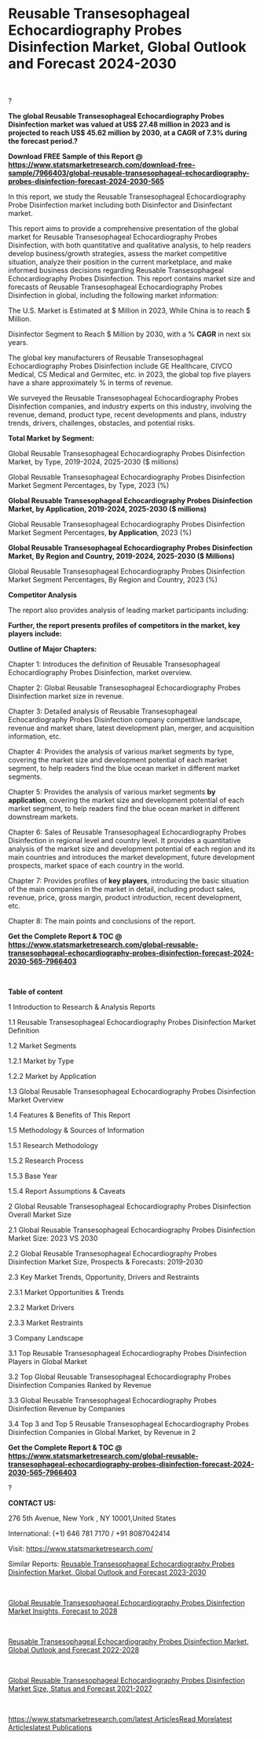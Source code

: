 <h1>Reusable Transesophageal Echocardiography Probes Disinfection Market, Global Outlook and Forecast 2024-2030</h1><br/><p>? </p>
 
 
 
 <p><meta charset="utf-8"></p>
 
 
 
 <p dir="ltr"><b id="docs-internal-guid-3e45b8f3-7fff-a53b-b4e3-ee13a170b47c">The global Reusable Transesophageal Echocardiography Probes Disinfection market was valued at US$ 27.48 million in 2023 and is projected to reach US$ 45.62 million by 2030, at a <strong>CAGR</strong> of 7.3% during the forecast period.? </b></p>
 
 
 
 <p><strong>Download FREE Sample of this Report @ <a href="https://www.statsmarketresearch.com/download-free-sample/7966403/global-reusable-transesophageal-echocardiography-probes-disinfection-forecast-2024-2030-565">https://www.statsmarketresearch.com/download-free-sample/7966403/global-reusable-transesophageal-echocardiography-probes-disinfection-forecast-2024-2030-565</a></strong></p>
 
 
 
 <p>In this report, we study the Reusable Transesophageal Echocardiography Probe Disinfection market including both Disinfector and Disinfectant market.</p>
 
 
 
 <p>This report aims to provide a comprehensive presentation of the global market for Reusable Transesophageal Echocardiography Probes Disinfection, with both quantitative and qualitative analysis, to help readers develop business/growth strategies, assess the market competitive situation, analyze their position in the current marketplace, and make informed business decisions regarding Reusable Transesophageal Echocardiography Probes Disinfection. This report contains market size and forecasts of Reusable Transesophageal Echocardiography Probes Disinfection in global, including the following market information:</p>
 
 
 
 <p>The U.S. Market is Estimated at $ Million in 2023, While China is to reach $ Million.</p>
 
 
 
 <p>Disinfector Segment to Reach $ Million by 2030, with a % <strong>CAGR</strong> in next six years.</p>
 
 
 
 <p>The global key manufacturers of Reusable Transesophageal Echocardiography Probes Disinfection include GE Healthcare, CIVCO Medical, CS Medical and Germitec, etc. in 2023, the global top five players have a share approximately % in terms of revenue.</p>
 
 
 
 <p>We surveyed the Reusable Transesophageal Echocardiography Probes Disinfection companies, and industry experts on this industry, involving the revenue, demand, product type, recent developments and plans, industry trends, drivers, challenges, obstacles, and potential risks.</p>
 
 
 
 <p><strong>Total Market by Segment:</strong></p>
 
 
 
 <p>Global Reusable Transesophageal Echocardiography Probes Disinfection Market, by Type, 2019-2024, 2025-2030 ($ millions)</p>
 
 
 
 <p>Global Reusable Transesophageal Echocardiography Probes Disinfection Market Segment Percentages, by Type, 2023 (%)</p>
 
 
 
 <p><strong>Global Reusable Transesophageal Echocardiography Probes Disinfection Market, <strong>by Application</strong>, 2019-2024, 2025-2030 ($ millions)</strong></p>
 
 
 
 <p>Global Reusable Transesophageal Echocardiography Probes Disinfection Market Segment Percentages, <strong>by Application</strong>, 2023 (%)</p>
 
 
 
 <p><strong>Global Reusable Transesophageal Echocardiography Probes Disinfection Market, By Region and Country, 2019-2024, 2025-2030 ($ Millions)</strong></p>
 
 
 
 <p>Global Reusable Transesophageal Echocardiography Probes Disinfection Market Segment Percentages, By Region and Country, 2023 (%)</p>
 
 
 
 <p><strong>Competitor Analysis</strong></p>
 
 
 
 <p>The report also provides analysis of leading market participants including:</p>
 
 
 
 <p><strong>Further, the report presents profiles of competitors in the market, <strong>key players</strong> include:</strong></p>
 
 
 
 <p><strong>Outline of Major Chapters:</strong></p>
 
 
 
 <p>Chapter 1: Introduces the definition of Reusable Transesophageal Echocardiography Probes Disinfection, market overview.</p>
 
 
 
 <p>Chapter 2: Global Reusable Transesophageal Echocardiography Probes Disinfection market size in revenue.</p>
 
 
 
 <p>Chapter 3: Detailed analysis of Reusable Transesophageal Echocardiography Probes Disinfection company competitive landscape, revenue and market share, latest development plan, merger, and acquisition information, etc.</p>
 
 
 
 <p>Chapter 4: Provides the analysis of various market segments by type, covering the market size and development potential of each market segment, to help readers find the blue ocean market in different market segments.</p>
 
 
 
 <p>Chapter 5: Provides the analysis of various market segments <strong>by application</strong>, covering the market size and development potential of each market segment, to help readers find the blue ocean market in different downstream markets.</p>
 
 
 
 <p>Chapter 6: Sales of Reusable Transesophageal Echocardiography Probes Disinfection in regional level and country level. It provides a quantitative analysis of the market size and development potential of each region and its main countries and introduces the market development, future development prospects, market space of each country in the world.</p>
 
 
 
 <p>Chapter 7: Provides profiles of <strong>key players</strong>, introducing the basic situation of the main companies in the market in detail, including product sales, revenue, price, gross margin, product introduction, recent development, etc.</p>
 
 
 
 <p>Chapter 8: The main points and conclusions of the report.</p>
 
 
 
 <div><b>Get the Complete Report & TOC @ <a href="https://www.statsmarketresearch.com/global-reusable-transesophageal-echocardiography-probes-disinfection-forecast-2024-2030-565-7966403">https://www.statsmarketresearch.com/global-reusable-transesophageal-echocardiography-probes-disinfection-forecast-2024-2030-565-7966403</a></b></div>
 
 
 
 <p><br />
 
 <b>Table of content</b></p>
 
 
 
 <p>1 Introduction to Research & Analysis Reports<br />
 
 1.1 Reusable Transesophageal Echocardiography Probes Disinfection Market Definition<br />
 
 1.2 Market Segments<br />
 
 1.2.1 Market by Type<br />
 
 1.2.2 Market by Application<br />
 
 1.3 Global Reusable Transesophageal Echocardiography Probes Disinfection Market Overview<br />
 
 1.4 Features & Benefits of This Report<br />
 
 1.5 Methodology & Sources of Information<br />
 
 1.5.1 Research Methodology<br />
 
 1.5.2 Research Process<br />
 
 1.5.3 Base Year<br />
 
 1.5.4 Report Assumptions & Caveats<br />
 
 2 Global Reusable Transesophageal Echocardiography Probes Disinfection Overall Market Size<br />
 
 2.1 Global Reusable Transesophageal Echocardiography Probes Disinfection Market Size: 2023 VS 2030<br />
 
 2.2 Global Reusable Transesophageal Echocardiography Probes Disinfection Market Size, Prospects & Forecasts: 2019-2030<br />
 
 2.3 Key Market Trends, Opportunity, Drivers and Restraints<br />
 
 2.3.1 Market Opportunities & Trends<br />
 
 2.3.2 Market Drivers<br />
 
 2.3.3 Market Restraints<br />
 
 3 Company Landscape<br />
 
 3.1 Top Reusable Transesophageal Echocardiography Probes Disinfection Players in Global Market<br />
 
 3.2 Top Global Reusable Transesophageal Echocardiography Probes Disinfection Companies Ranked by Revenue<br />
 
 3.3 Global Reusable Transesophageal Echocardiography Probes Disinfection Revenue by Companies<br />
 
 3.4 Top 3 and Top 5 Reusable Transesophageal Echocardiography Probes Disinfection Companies in Global Market, by Revenue in 2</p>
 
 
 
 <div><b>Get the Complete Report & TOC @ <a href="https://www.statsmarketresearch.com/global-reusable-transesophageal-echocardiography-probes-disinfection-forecast-2024-2030-565-7966403">https://www.statsmarketresearch.com/global-reusable-transesophageal-echocardiography-probes-disinfection-forecast-2024-2030-565-7966403</a></b></div>
 
 
 
 <p>? </p>
 
 
 
 <p><b>CONTACT US:</b><br />
 
 276 5th Avenue, New York , NY 10001,United States<br />
 
 International: (+1) 646 781 7170 / +91 8087042414<br />
 
 Visit: <a href="https://www.statsmarketresearch.com/">https://www.statsmarketresearch.com/</a><br />
 
 Similar Reports: <a href="https://www.statsmarketresearch.com/global-reusable-transesophageal-echocardiography-probes-disinfection-forecast-2024-2030-565-7966403">Reusable Transesophageal Echocardiography Probes Disinfection Market, Global Outlook and Forecast 2023-2030</a><br />
 
 <br />
 
 <a href="https://www.statsmarketresearch.com/global-reusable-transesophageal-echocardiography-probes-disinfection-forecast-2024-2030-565-7966403">Global Reusable Transesophageal Echocardiography Probes Disinfection Market Insights, Forecast to 2028</a><br />
 
 <br />
 
 <a href="https://www.statsmarketresearch.com/global-reusable-transesophageal-echocardiography-probes-disinfection-forecast-2024-2030-565-7966403">Reusable Transesophageal Echocardiography Probes Disinfection Market, Global Outlook and Forecast 2022-2028</a><br />
 
 <br />
 
 <a href="https://www.statsmarketresearch.com/global-reusable-transesophageal-echocardiography-probes-disinfection-forecast-2024-2030-565-7966403">Global Reusable Transesophageal Echocardiography Probes Disinfection Market Size, Status and Forecast 2021-2027</a><br />
 
 <br />
 
 <a href="https://gyeongbokgung.com">https://www.statsmarketresearch.com/</a><a href="https://hallyeomaritime.com">latest Articles</a><a href="https://jingwansa.com">Read More</a><a href="https://nguoiviet.jp/">latest Articles</a><a href="https://www.intelmarketresearch.com/">latest Publications</a></p>